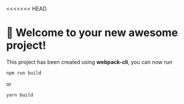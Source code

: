 <<<<<<< HEAD
# 🚀 Welcome to your new awesome project!

This project has been created using **webpack-cli**, you can now run

```
npm run build
```

or

```
yarn build
```




